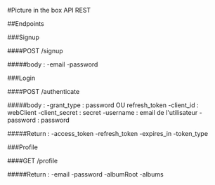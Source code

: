 #Picture in the box API REST

##Endpoints

###Signup

####POST /signup

#####body : 
-email
-password


###Login

####POST /authenticate

#####body : 
-grant_type : password OU refresh_token
-client_id : webClient
-client_secret : secret
-username : email de l'utilisateur
-password : password

#####Return : 
-access_token
-refresh_token
-expires_in
-token_type


###Profile

####GET /profile

#####Return : 
-email
-password
-albumRoot
-albums

